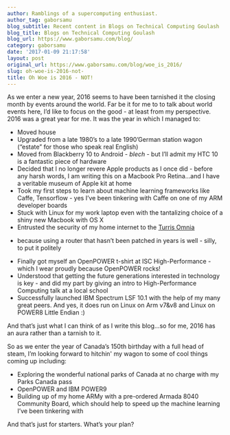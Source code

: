 ```yaml
---
author: Ramblings of a supercomputing enthusiast.
author_tag: gaborsamu
blog_subtitle: Recent content in Blogs on Technical Computing Goulash
blog_title: Blogs on Technical Computing Goulash
blog_url: https://www.gaborsamu.com/blog/
category: gaborsamu
date: '2017-01-09 21:17:58'
layout: post
original_url: https://www.gaborsamu.com/blog/woe_is_2016/
slug: oh-woe-is-2016-not-
title: Oh Woe is 2016 - NOT!
---
```


<p>As we enter a new year, 2016 seems to have been tarnished it the closing month by events
around the world.  Far be it for me to to talk about world events here, I’d like to focus on
the good - at least from my perspective. 2016 was a great year for me.  It was the year in
which I managed to:</p>

<ul>
<li>Moved house</li>
<li>Upgraded from a late 1980’s to a late 1990’German station wagon (“estate” for those who
speak real English)</li>
<li>Moved from Blackberry 10 to Android - <em>blech</em> - but I’ll admit my HTC 10 is a fantastic
piece of hardware</li>
<li>Decided that I no longer revere Apple products as I once did - before any harsh words, I
am writing this on a Macbook Pro Retina…and I have a veritable museum of Apple kit at home</li>
<li>Took my first steps to learn about machine learning frameworks like Caffe, Tensorflow -
yes I’ve been tinkering with Caffe on one of my ARM developer boards</li>
<li>Stuck with Linux for my work laptop even with the tantalizing choice of a shiny new
Macbook with OS X</li>
<li>Entrusted the security of my home internet to the <a href="https://www.turris.cz/en/">Turris Omnia</a></li>
</ul>
<ul>
<li>because using a router that hasn’t been patched in years is well - silly, to put it politely</li>
</ul>
<ul>
<li>Finally got myself an OpenPOWER t-shirt at ISC High-Performance - which I wear proudly
because OpenPOWER rocks!</li>
<li>Understood that getting the future generations interested in technology is key - and did
my part by giving an intro to High-Performance Computing talk at a local school</li>
<li>Successfully launched IBM Spectrum LSF 10.1 with the help of my many great peers.  And
yes, it does run on Linux on Arm v7&amp;v8 and Linux on POWER8 Little Endian :)</li>
</ul>
<p>And that’s just what I can think of as I write this blog…so for me, 2016 has an aura rather
than a tarnish to it.</p>

<p>So as we enter the year of Canada’s 150th birthday with a full head of steam, I’m looking
forward to hitchin' my wagon to some of cool things coming up including:</p>

<ul>
<li>Exploring the wonderful national parks of Canada at no charge with my Parks Canada pass</li>
<li>OpenPOWER and IBM POWER9</li>
<li>Building up of my home ARMy with a pre-ordered Armada 8040 Community Board, which should
help to speed up the machine learning I’ve been tinkering with</li>
</ul>
<p>And that’s just for starters.  What’s your plan?</p>